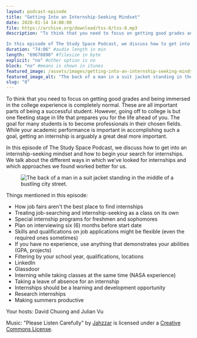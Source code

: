 ```yaml
---
layout: podcast-episode
title: "Getting Into an Internship-Seeking Mindset"
date: 2020-01-14 14:08:00
file: https://archive.org/download/tss-8/tss-8.mp3
description: "To think that you need to focus on getting good grades and being immersed in the college experience is completely normal. These are all important parts of being a successful student. However, going off to college is but one fleeting stage in life that prepares you for the life ahead of you. The goal for many students is to become professionals in their chosen fields. While your academic performance is important in accomplishing such a goal, getting an internship is arguably a great deal more important. 

In this episode of The Study Space Podcast, we discuss how to get into an internship-seeking mindset and how to begin your search for internships. We talk about the different ways in which we’ve looked for internships and which approaches we found worked better for us."
duration: "74:06" #audio length in min
length: "69678890" #filesize in byte
explicit: "no" #other option is no
block: "no" #means is shown in itunes
featured_image: /assets/images/getting-into-an-internship-seeking-mindset/feature.jpg
featured_image_alt: "The back of a man in a suit jacket standing in the middle of a bustling city street."
slug: "8"
---
```


To think that you need to focus on getting good grades and being immersed in the college experience is completely normal. These are all important parts of being a successful student. However, going off to college is but one fleeting stage in life that prepares you for the life ahead of you. The goal for many students is to become professionals in their chosen fields. While your academic performance is important in accomplishing such a goal, getting an internship is arguably a great deal more important.

In this episode of The Study Space Podcast, we discuss how to get into an internship-seeking mindset and how to begin your search for internships. We talk about the different ways in which we’ve looked for internships and which approaches we found worked better for us.

<figure class="figure">
    <img src="/assets/images/getting-into-an-internship-seeking-mindset/feature.jpg" alt="The back of a man in a suit jacket standing in the middle of a bustling city street." class="mx-auto mt-5 mb-2 d-block w-75" />
</figure>

Things mentioned in this episode:

-   How job fairs aren't the best place to find internships
-   Treating job-searching and internship-seeking as a class on its own
-   Special internship programs for freshmen and sophomores
-   Plan on interviewing six (6) months before start date
-   Skills and qualifications on job applications might be flexible (even the required ones sometimes)
-   If you have no experience, use anything that demonstrates your abilities (GPA, projects)
-   Filtering by your school year, qualifications, locations
-   LinkedIn
-   Glassdoor
-   Interning while taking classes at the same time (NASA experience)
-   Taking a leave of absence for an internship
-   Internships should be a learning and development opportunity
-   Research internships
-   Making summers productive

Your hosts: David Chuong and Julian Vu

Music: "Please Listen Carefully" by [Jahzzar](https://soundcloud.com/jahzzar) is licensed under a [Creative Commons License](http://creativecommons.org/licenses/by-sa/3.0/).
